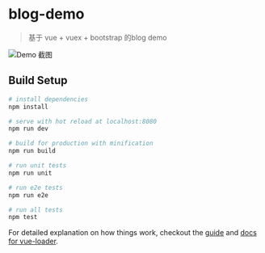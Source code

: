 # blog-demo

> 基于 vue + vuex + bootstrap 的blog demo

![Demo 截图](http://7xs305.com1.z0.glb.clouddn.com/vue_vuex_bootstrap/1.gif)

## Build Setup

``` bash
# install dependencies
npm install

# serve with hot reload at localhost:8080
npm run dev

# build for production with minification
npm run build

# run unit tests
npm run unit

# run e2e tests
npm run e2e

# run all tests
npm test
```

For detailed explanation on how things work, checkout the [guide](http://vuejs-templates.github.io/webpack/) and [docs for vue-loader](http://vuejs.github.io/vue-loader).
